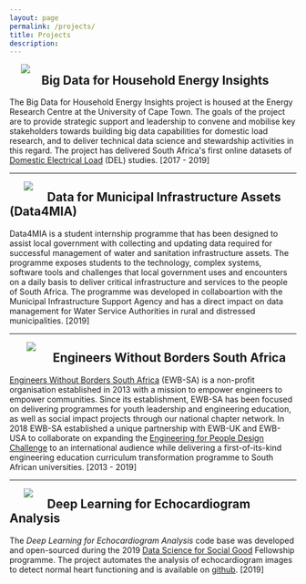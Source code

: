 ```yaml
---
layout: page
permalink: /projects/
title: Projects
description: 
---
```


[<img class="col one first" style="padding-left: 20px; padding-right: 20px; float: left" src="{{ site.baseurl }}/assets/img/del_logo.png" >](../projects/2019_household_energy_insights.markdown)

## Big Data for Household Energy Insights

The Big Data for Household Energy Insights project is housed at the Energy Research Centre at the University of Cape Town. The goals of the project are to provide strategic support and leadership to convene and mobilise key stakeholders towards building big data capabilities for domestic load research, and to deliver technical data science and stewardship activities in this regard. The project has delivered South Africa's first online datasets of <a href="https://www.datafirst.uct.ac.za/dataportal/index.php/catalog/DELS" target="_blank">Domestic Electrical Load</a> (DEL) studies. [2017 - 2019]

---

[<img class="col one first" style="padding-left: 25px; padding-right: 25px; float: left" src="{{ site.baseurl }}/assets/img/data4mia_logo.png" >](../projects/2019_data4mia.markdown)

## Data for Municipal Infrastructure Assets (Data4MIA)

Data4MIA is a student internship programme that has been designed to assist local government with collecting and updating data required for successful management of water and sanitation infrastructure assets. The programme exposes students to the technology, complex systems, software tools and challenges that local government uses and encounters on a daily basis to deliver critical infrastructure and services to the people of South Africa. The programme was developed in collaboartion with the Municipal Infrastructure Support Agency and has a direct impact on data management for Water Service Authorities in rural and distressed municipalities. [2019]

---

[<img class="col one first" style="padding-left: 30px; padding-right: 30px; float: left" src="{{ site.baseurl }}/assets/img/ewbsa_logo.png" >](../projects/2019_ewbsa.markdown)

## Engineers Without Borders South Africa

<a href="https://www.ewbsa.org" target="_blank">Engineers Without Borders South Africa</a> (EWB-SA) is a non-profit organisation established in 2013 with a mission to empower engineers to empower communities. Since its establishment, EWB-SA has been focused on delivering programmes for youth leadership and engineering education, as well as social impact projects through our national chapter network. In 2018 EWB-SA established a unique partnership with EWB-UK and EWB-USA to collaborate on expanding the <a href="https://www.ewb-uk.org/the-work/design-challenges/engineering-for-people-design-challenge/" target="_blank">Engineering for People Design Challenge</a> to an international audience while delivering a first-of-its-kind engineering education curriculum transformation programme to South African universities. [2013 - 2019]

---

[<img class="col one first" style="padding-left: 25px; padding-right: 25px; float: left" src="{{ site.baseurl }}/assets/img/dssg_echo_logo.jpg" >](../projects/2019_dssg_echo.markdown)

## Deep Learning for Echocardiogram Analysis

The _Deep Learning for Echocardiogram Analysis_ code base was developed and open-sourced during the 2019 <a href="http://www.dssgfellowship.org/project/increasing_efficiency_heart_function_through_echocardiography/" target="_blank"> Data Science for Social Good</a> Fellowship programme. The project automates the analysis of echocardiogram images to detect normal heart functioning and is available on <a href="https://github.com/dssg/usal_echo_public" target="_blank">github</a>. [2019]  
